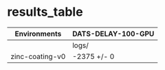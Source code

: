 # results_table
| Environments  |DATS-DELAY-100-GPU|
|---------------|------------------|
|               |logs/             |
|zinc-coating-v0|-2375 +/- 0       |
